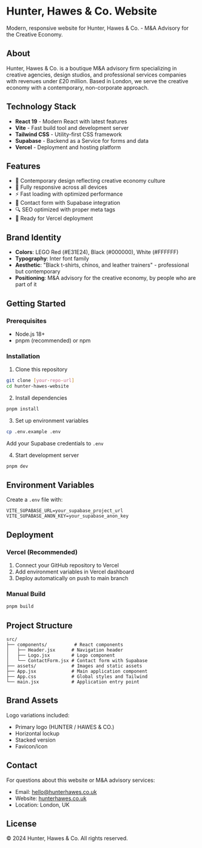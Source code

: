 # Hunter, Hawes & Co. Website

Modern, responsive website for Hunter, Hawes & Co. - M&A Advisory for the Creative Economy.

## About

Hunter, Hawes & Co. is a boutique M&A advisory firm specializing in creative agencies, design studios, and professional services companies with revenues under £20 million. Based in London, we serve the creative economy with a contemporary, non-corporate approach.

## Technology Stack

- **React 19** - Modern React with latest features
- **Vite** - Fast build tool and development server
- **Tailwind CSS** - Utility-first CSS framework
- **Supabase** - Backend as a Service for forms and data
- **Vercel** - Deployment and hosting platform

## Features

- 🎨 Contemporary design reflecting creative economy culture
- 📱 Fully responsive across all devices
- ⚡ Fast loading with optimized performance
- 📧 Contact form with Supabase integration
- 🔍 SEO optimized with proper meta tags
- 🚀 Ready for Vercel deployment

## Brand Identity

- **Colors**: LEGO Red (#E31E24), Black (#000000), White (#FFFFFF)
- **Typography**: Inter font family
- **Aesthetic**: "Black t-shirts, chinos, and leather trainers" - professional but contemporary
- **Positioning**: M&A advisory for the creative economy, by people who are part of it

## Getting Started

### Prerequisites

- Node.js 18+ 
- pnpm (recommended) or npm

### Installation

1. Clone this repository
```bash
git clone [your-repo-url]
cd hunter-hawes-website
```

2. Install dependencies
```bash
pnpm install
```

3. Set up environment variables
```bash
cp .env.example .env
```
Add your Supabase credentials to `.env`

4. Start development server
```bash
pnpm dev
```

## Environment Variables

Create a `.env` file with:

```
VITE_SUPABASE_URL=your_supabase_project_url
VITE_SUPABASE_ANON_KEY=your_supabase_anon_key
```

## Deployment

### Vercel (Recommended)

1. Connect your GitHub repository to Vercel
2. Add environment variables in Vercel dashboard
3. Deploy automatically on push to main branch

### Manual Build

```bash
pnpm build
```

## Project Structure

```
src/
├── components/          # React components
│   ├── Header.jsx      # Navigation header
│   ├── Logo.jsx        # Logo component
│   └── ContactForm.jsx # Contact form with Supabase
├── assets/             # Images and static assets
├── App.jsx             # Main application component
├── App.css             # Global styles and Tailwind
└── main.jsx            # Application entry point
```

## Brand Assets

Logo variations included:
- Primary logo (HUNTER / HAWES & CO.)
- Horizontal lockup
- Stacked version
- Favicon/icon

## Contact

For questions about this website or M&A advisory services:

- Email: hello@hunterhawes.co.uk
- Website: [hunterhawes.co.uk](https://hunterhawes.co.uk)
- Location: London, UK

## License

© 2024 Hunter, Hawes & Co. All rights reserved.


